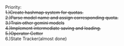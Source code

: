 Priority:  
~~1.)Create hashmap system for quotas.~~   
~~2.)Parse model name and assign corresponding quota.~~  
~~3.)Train other gemini models~~  
~~4.)Implement intermediate saving and loading.~~  
~~5.)Operator Getter~~  
6.)State Tracker(almost done)